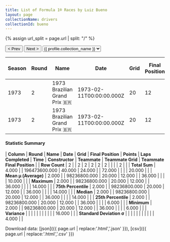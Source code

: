 ```yaml
---
title: List of Formula 1® Races by Luiz Bueno
layout: page
collectionName: drivers
collectionId: bueno
---
```


{% assign url_split = page.url | split: "/" %}
<div id="collection-navigation">
<button onclick="selector.options[selector.selectedIndex-1].value && (window.location = selector.options[selector.selectedIndex-1].value);">&lt; Prev</button>
<button onclick="selector.options[selector.selectedIndex+1].value && (window.location = selector.options[selector.selectedIndex+1].value);">Next &gt;</button>
<select id="selector" onchange="this.options[this.selectedIndex].value && (window.location = this.options[this.selectedIndex].value);">
  {% for collectionId in site.data[page.collectionName].refs %}
    {% if collectionId == page.collectionId %}
      {% assign selected = "selected" %}
    {% else %}
      {% assign selected = "" %}
    {% endif %}
    {% assign profile = site.data[page.collectionName][collectionId].profile %}
    <option value="/f1/{{ page.collectionName }}/{{ collectionId }}/{{ url_split[4] }}" {{ selected }}>{{ profile.collection_name }}</option>
  {% endfor %}
</select>
</div>

| Season | Round | Name | Date | Grid | Final Position | Points | Laps Completed | Time | Constructor | Teammate | Teammate Grid | Teammate Final Position |
|--|--|--|--|--|--|--|--|--|--|--|--|--|
| 1973 | 2 | 1973 Brazilian Grand Prix 🇧🇷 | 1973-02-11T00:00:00.000Z | 20 | 12 | 0.0 | 36 |   | Surtees 🇬🇧 | [Carlos Pace 🇧🇷](/f1/drivers/pace) | 6 | R |
| 1973 | 2 | 1973 Brazilian Grand Prix 🇧🇷 | 1973-02-11T00:00:00.000Z | 20 | 12 | 0.0 | 36 |   | Surtees 🇬🇧 | [Mike Hailwood 🇬🇧](/f1/drivers/hailwood) | 14 | R |

#### Statistic Summary

| **Column** | **Round** | **Name** | **Date** | **Grid** | **Final Position** | **Points** | **Laps Completed** | **Time** | **Constructor** | **Teammate** | **Teammate Grid** | **Teammate Final Position** |
| **Row Count** | 2 |  | 2 | 2 | 2 | 2 | 2 |  |  |  | 2 |  |
| **Total Sum** | 4.000 |  | 196473600.000 | 40.000 | 24.000 |  | 72.000 |  |  |  | 20.000 |  |
| **Mean μ (Average)** | 2.000 |  | 98236800.000 | 20.000 | 12.000 |  | 36.000 |  |  |  | 10.000 |  |
| **Maximum** | 2.000 |  | 98236800.000 | 20.000 | 12.000 |  | 36.000 |  |  |  | 14.000 |  |
| **75th Percentile** | 2.000 |  | 98236800.000 | 20.000 | 12.000 |  | 36.000 |  |  |  | 14.000 |  |
| **Median** | 2.000 |  | 98236800.000 | 20.000 | 12.000 |  | 36.000 |  |  |  | 14.000 |  |
| **25th Percentile** | 2.000 |  | 98236800.000 | 20.000 | 12.000 |  | 36.000 |  |  |  | 6.000 |  |
| **Minimum** | 2.000 |  | 98236800.000 | 20.000 | 12.000 |  | 36.000 |  |  |  | 6.000 |  |
| **Variance** |  |  |  |  |  |  |  |  |  |  | 16.000 |  |
| **Standard Deviation σ** |  |  |  |  |  |  |  |  |  |  | 4.000 |  |

Download data: [json]({{ page.url | replace:'.html','.json' }}), [csv]({{ page.url | replace:'.html','.csv' }})
